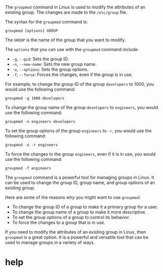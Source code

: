 The `groupmod` command in Linux is used to modify the attributes of an existing group. The changes are made to the `/etc/group` file.

The syntax for the `groupmod` command is:

```
groupmod [options] GROUP
```

The `GROUP` is the name of the group that you want to modify.

The `options` that you can use with the `groupmod` command include:

* `-g`, `--gid`: Sets the group ID.
* `-n`, `--new-name`: Sets the new group name.
* `-o`, `--options`: Sets the group options.
* `-f`, `--force`: Forces the changes, even if the group is in use.

For example, to change the group ID of the group `developers` to 1000, you would use the following command:

```
groupmod -g 1000 developers
```

To change the group name of the group `developers` to `engineers`, you would use the following command:

```
groupmod -n engineers developers
```

To set the group options of the group `engineers` to `-r`, you would use the following command:

```
groupmod -o -r engineers
```

To force the changes to the group `engineers`, even if it is in use, you would use the following command:

```
groupmod -f engineers
```

The `groupmod` command is a powerful tool for managing groups in Linux. It can be used to change the group ID, group name, and group options of an existing group.

Here are some of the reasons why you might want to use `groupmod`:

* To change the group ID of a group to make it a primary group for a user.
* To change the group name of a group to make it more descriptive.
* To set the group options of a group to control its behavior.
* To force the changes to a group that is in use.

If you need to modify the attributes of an existing group in Linux, then `groupmod` is a great option. It is a powerful and versatile tool that can be used to manage groups in a variety of ways.




# help 

```

```

